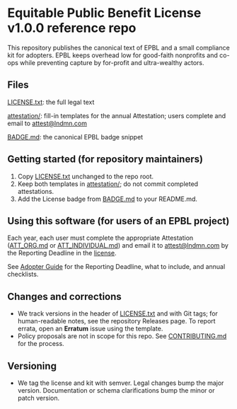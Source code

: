 # Equitable Public Benefit License v1.0.0 reference repo

This repository publishes the canonical text of EPBL and a small compliance kit for adopters. EPBL keeps overhead low for good-faith nonprofits and co-ops while preventing capture by for-profit and ultra-wealthy actors.

## Files
[LICENSE.txt](./LICENSE.txt): the full legal text

[attestation/](./attestation/): fill-in templates for the annual Attestation; users complete and email to attest@lndmn.com

[BADGE.md](./BADGE.md): the canonical EPBL badge snippet

## Getting started (for repository maintainers)
1) Copy [LICENSE.txt](./LICENSE.txt) unchanged to the repo root.
2) Keep both templates in [attestation/](./attestation/); do not commit completed attestations.
3) Add the License badge from [BADGE.md](./BADGE.md) to your README.md.

## Using this software (for users of an EPBL project)
Each year, each user must complete the appropriate Attestation ([ATT_ORG.md](./attestation/ATT_ORG.md) or [ATT_INDIVIDUAL.md](./attestation/ATT_INDIVIDUAL.md)) and email it to attest@lndmn.com by the Reporting Deadline in the [license](./LICENSE.txt).

See [Adopter Guide](./ADOPTER_GUIDE.md) for the Reporting Deadline, what to include, and annual checklists.

## Changes and corrections
- We track versions in the header of [LICENSE.txt](./LICENSE.txt) and with Git tags; for human-readable notes, see the repository Releases page. To report errata, open an **Erratum** issue using the template.
- Policy proposals are not in scope for this repo. See [CONTRIBUTING.md](./CONTRIBUTING.md) for the process.

## Versioning
- We tag the license and kit with semver. Legal changes bump the major version. Documentation or schema clarifications bump the minor or patch version.

